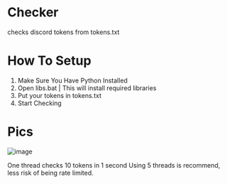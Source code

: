 # Checker
checks discord tokens from tokens.txt

# How To Setup

1. Make Sure You Have Python Installed
2. Open libs.bat | This will install required libraries
3. Put your tokens in tokens.txt
4. Start Checking

# Pics

![image](https://github.com/user-attachments/assets/21e2160c-511a-42bc-b681-6aca486e4dc2)

One thread checks 10 tokens in 1 second
Using 5 threads is recommend, less risk of being rate limited.
